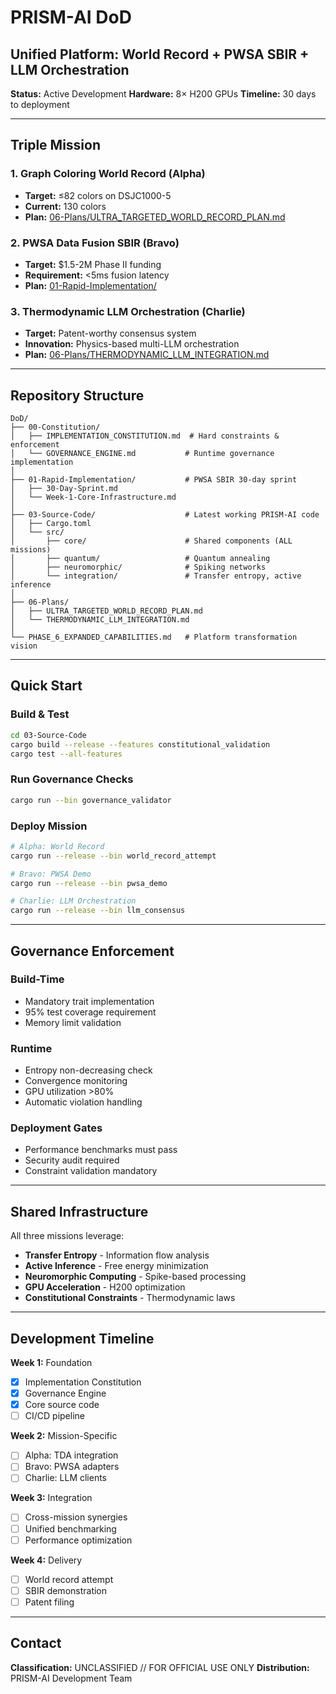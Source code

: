 # PRISM-AI DoD
## Unified Platform: World Record + PWSA SBIR + LLM Orchestration

**Status:** Active Development
**Hardware:** 8× H200 GPUs
**Timeline:** 30 days to deployment

---

## Triple Mission

### 1. Graph Coloring World Record (Alpha)
- **Target:** ≤82 colors on DSJC1000-5
- **Current:** 130 colors
- **Plan:** [06-Plans/ULTRA_TARGETED_WORLD_RECORD_PLAN.md](06-Plans/ULTRA_TARGETED_WORLD_RECORD_PLAN.md)

### 2. PWSA Data Fusion SBIR (Bravo)
- **Target:** $1.5-2M Phase II funding
- **Requirement:** <5ms fusion latency
- **Plan:** [01-Rapid-Implementation/](01-Rapid-Implementation/)

### 3. Thermodynamic LLM Orchestration (Charlie)
- **Target:** Patent-worthy consensus system
- **Innovation:** Physics-based multi-LLM orchestration
- **Plan:** [06-Plans/THERMODYNAMIC_LLM_INTEGRATION.md](06-Plans/THERMODYNAMIC_LLM_INTEGRATION.md)

---

## Repository Structure

```
DoD/
├── 00-Constitution/
│   ├── IMPLEMENTATION_CONSTITUTION.md  # Hard constraints & enforcement
│   └── GOVERNANCE_ENGINE.md           # Runtime governance implementation
│
├── 01-Rapid-Implementation/           # PWSA SBIR 30-day sprint
│   ├── 30-Day-Sprint.md
│   └── Week-1-Core-Infrastructure.md
│
├── 03-Source-Code/                    # Latest working PRISM-AI code
│   ├── Cargo.toml
│   └── src/
│       ├── core/                      # Shared components (ALL missions)
│       ├── quantum/                   # Quantum annealing
│       ├── neuromorphic/              # Spiking networks
│       └── integration/               # Transfer entropy, active inference
│
├── 06-Plans/
│   ├── ULTRA_TARGETED_WORLD_RECORD_PLAN.md
│   └── THERMODYNAMIC_LLM_INTEGRATION.md
│
└── PHASE_6_EXPANDED_CAPABILITIES.md   # Platform transformation vision
```

---

## Quick Start

### Build & Test
```bash
cd 03-Source-Code
cargo build --release --features constitutional_validation
cargo test --all-features
```

### Run Governance Checks
```bash
cargo run --bin governance_validator
```

### Deploy Mission
```bash
# Alpha: World Record
cargo run --release --bin world_record_attempt

# Bravo: PWSA Demo
cargo run --release --bin pwsa_demo

# Charlie: LLM Orchestration
cargo run --release --bin llm_consensus
```

---

## Governance Enforcement

### Build-Time
- Mandatory trait implementation
- 95% test coverage requirement
- Memory limit validation

### Runtime
- Entropy non-decreasing check
- Convergence monitoring
- GPU utilization >80%
- Automatic violation handling

### Deployment Gates
- Performance benchmarks must pass
- Security audit required
- Constraint validation mandatory

---

## Shared Infrastructure

All three missions leverage:
- **Transfer Entropy** - Information flow analysis
- **Active Inference** - Free energy minimization
- **Neuromorphic Computing** - Spike-based processing
- **GPU Acceleration** - H200 optimization
- **Constitutional Constraints** - Thermodynamic laws

---

## Development Timeline

**Week 1:** Foundation
- [x] Implementation Constitution
- [x] Governance Engine
- [x] Core source code
- [ ] CI/CD pipeline

**Week 2:** Mission-Specific
- [ ] Alpha: TDA integration
- [ ] Bravo: PWSA adapters
- [ ] Charlie: LLM clients

**Week 3:** Integration
- [ ] Cross-mission synergies
- [ ] Unified benchmarking
- [ ] Performance optimization

**Week 4:** Delivery
- [ ] World record attempt
- [ ] SBIR demonstration
- [ ] Patent filing

---

## Contact

**Classification:** UNCLASSIFIED // FOR OFFICIAL USE ONLY
**Distribution:** PRISM-AI Development Team